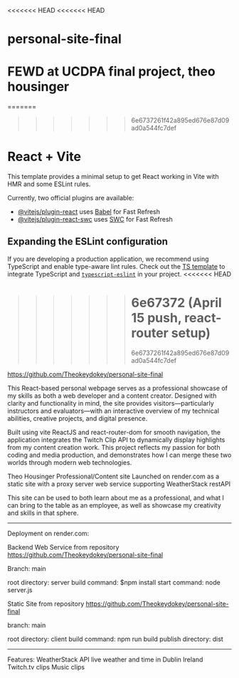 <<<<<<< HEAD
<<<<<<< HEAD

# personal-site-final

# FEWD at UCDPA final project, theo housinger

=======

> > > > > > > 6e6737261f42a895ed676e87d09ad0a544fc7def

# React + Vite

This template provides a minimal setup to get React working in Vite with HMR and some ESLint rules.

Currently, two official plugins are available:

- [@vitejs/plugin-react](https://github.com/vitejs/vite-plugin-react/blob/main/packages/plugin-react/README.md) uses [Babel](https://babeljs.io/) for Fast Refresh
- [@vitejs/plugin-react-swc](https://github.com/vitejs/vite-plugin-react-swc) uses [SWC](https://swc.rs/) for Fast Refresh

## Expanding the ESLint configuration

If you are developing a production application, we recommend using TypeScript and enable type-aware lint rules. Check out the [TS template](https://github.com/vitejs/vite/tree/main/packages/create-vite/template-react-ts) to integrate TypeScript and [`typescript-eslint`](https://typescript-eslint.io) in your project.
<<<<<<< HEAD

> > > > > > > # 6e67372 (April 15 push, react-router setup)
> > > > > > >
> > > > > > > 6e6737261f42a895ed676e87d09ad0a544fc7def

https://github.com/Theokeydokey/personal-site-final

This React-based personal webpage serves as a professional showcase of my skills as both a web developer and a content creator. Designed with clarity and functionality in mind, the site provides visitors—particularly instructors and evaluators—with an interactive overview of my technical abilities, creative projects, and digital presence.

Built using vite ReactJS and react-router-dom for smooth navigation, the application integrates the Twitch Clip API to dynamically display highlights from my content creation work. This project reflects my passion for both coding and media production, and demonstrates how I can merge these two worlds through modern web technologies.

Theo Housinger Professional/Content site
Launched on render.com as a static site with a proxy server web service supporting WeatherStack restAPI

This site can be used to both learn about me as a professional, and what I can bring to the table as an employee, as well as showcase my creativity and skills in that sphere.

---

Deployment on render.com:

Backend Web Service
from repository https://github.com/Theokeydokey/personal-site-final

Branch: main

root directory: server
build command: $npm install
start command: node server.js

Static Site
from repository https://github.com/Theokeydokey/personal-site-final

branch: main

root directory: client
build command: npm run build
publish directory: dist

---

Features:
WeatherStack API live weather and time in Dublin Ireland
Twitch.tv clips
Music clips
